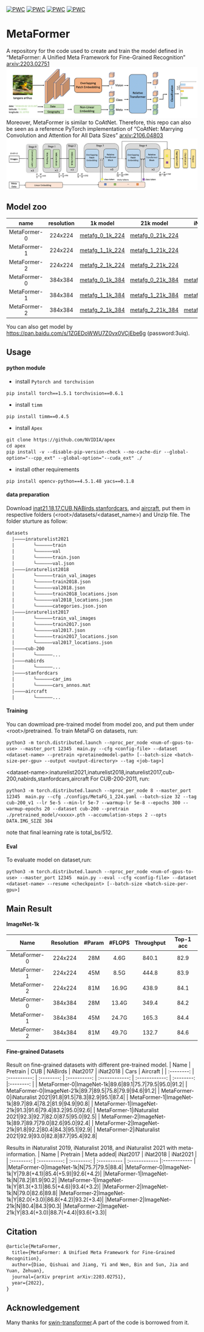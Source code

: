 [![PWC](https://img.shields.io/endpoint.svg?url=https://paperswithcode.com/badge/metaformer-a-unified-meta-framework-for-fine/fine-grained-image-classification-on-cub-200)](https://paperswithcode.com/sota/fine-grained-image-classification-on-cub-200?p=metaformer-a-unified-meta-framework-for-fine)
[![PWC](https://img.shields.io/endpoint.svg?url=https://paperswithcode.com/badge/metaformer-a-unified-meta-framework-for-fine/fine-grained-image-classification-on-nabirds)](https://paperswithcode.com/sota/fine-grained-image-classification-on-nabirds?p=metaformer-a-unified-meta-framework-for-fine)
[![PWC](https://img.shields.io/endpoint.svg?url=https://paperswithcode.com/badge/metaformer-a-unified-meta-framework-for-fine/image-classification-on-inaturalist)](https://paperswithcode.com/sota/image-classification-on-inaturalist?p=metaformer-a-unified-meta-framework-for-fine)
[![PWC](https://img.shields.io/endpoint.svg?url=https://paperswithcode.com/badge/metaformer-a-unified-meta-framework-for-fine/image-classification-on-inaturalist-2018)](https://paperswithcode.com/sota/image-classification-on-inaturalist-2018?p=metaformer-a-unified-meta-framework-for-fine)
# MetaFormer
A repository for the code used to create and train the model defined in “MetaFormer: A Unified Meta Framework for Fine-Grained Recognition” [arxiv:2203.02751](http://arxiv.org/abs/2203.02751)
![Image text](figs/overview.png)
Moreover, MetaFormer is similar to CoAtNet. Therefore, this repo can also be seen as a reference PyTorch implementation of “CoAtNet: Marrying Convolution and Attention for All Data Sizes” [arxiv:2106.04803](https://arxiv.org/abs/2106.04803)
![Image text](figs/stucture_of_metafg.png)
## Model zoo
| name       | resolution   | 1k model   |  21k model   | iNat21 model   |
| :--------: | :----------: | :--------: | :----------: | :------------: |
| MetaFormer-0   | 224x224 | [metafg_0_1k_224](https://drive.google.com/file/d/1BYbe3mrKioN-Ara6hhJiaiEgJLl_thSH/view?usp=sharing)|[metafg_0_21k_224](https://drive.google.com/file/d/1834jQ9OPHOBZDgv7jD6Qu5mNLsD9aeZv/view?usp=sharing)|-|
| MetaFormer-1   | 224x224 | [metafg_1_1k_224](https://drive.google.com/file/d/1p-nIZgnrDatqmSzzDknTFYw-yEEUD_Rz/view?usp=sharing)|[metafg_1_21k_224](https://drive.google.com/file/d/1AcybDVEY-kXFT0D79w1G7I0h4r1IxLlG/view?usp=sharing)|-|
| MetaFormer-2   | 224x224 | [metafg_2_1k_224](https://drive.google.com/file/d/1K6EEyFKbMUBpPqaEJMvo93YHTXCsgH2V/view?usp=sharing)|[metafg_2_21k_224](https://drive.google.com/file/d/1VygaD_IwYq25KwoupWfttKRZUm2_SPeK/view?usp=sharing)|-|
| MetaFormer-0   |     384x384      |  [metafg_0_1k_384](https://drive.google.com/file/d/1r62S3CJFRWV_qA5udC9MOFOJYwRf8mE2/view?usp=sharing)  |  [metafg_0_21k_384](https://drive.google.com/file/d/1wVmlPjNTA6JKHcF3ROGorEVPxKVO83Ss/view?usp=sharing)  |  [metafg_0_inat21_384](https://drive.google.com/file/d/11gCk_IuSN7krdkOUSWSM4xlf8GGknmxc/view?usp=sharing)  |
| MetaFormer-1   |     384x384      |  [metafg_1_1k_384](https://drive.google.com/file/d/12OTmZg4J6fMGvs-colOTDfmhdA5EMMvo/view?usp=sharing)  |  [metafg_1_21k_384](https://drive.google.com/file/d/13dsarbtsNrkhpG5XpCRlN5ogXDGXO3Z_/view?usp=sharing)  |  [metafg_1_inat21_384](https://drive.google.com/file/d/1ATUIrDxaQaGqx4lJ8HE2IwX_evMhblPu/view?usp=sharing)  |
| MetaFormer-2   |     384x384      |  [metafg_2_1k_384](https://drive.google.com/file/d/167oBaseORq32aFA3Ex6lpHuasvu2PMb8/view?usp=sharing)  |  [metafg_2_21k_384](https://drive.google.com/file/d/1PnpntloQaYduEokFGQ6y79G7DdyjD_u3/view?usp=sharing)  |  [metafg_2_inat21_384](https://drive.google.com/file/d/17sUNST7ivQhonBAfZEiTOLAgtaHa4F3e/view?usp=sharing)  |

You can also get model by https://pan.baidu.com/s/1ZGEDoWWU7Z0vx0VCjEbe6g (password:3uiq).
## Usage
#### python module
* install `Pytorch and torchvision`
```
pip install torch==1.5.1 torchvision==0.6.1
```
* install `timm`
```
pip install timm==0.4.5
```
* install `Apex`
```
git clone https://github.com/NVIDIA/apex
cd apex
pip install -v --disable-pip-version-check --no-cache-dir --global-option="--cpp_ext" --global-option="--cuda_ext" ./
```
* install other requirements
```
pip install opencv-python==4.5.1.48 yacs==0.1.8
```
#### data preparation
Download [inat21,18,17](https://github.com/visipedia/inat_comp),[CUB](http://www.vision.caltech.edu/visipedia/CUB-200-2011.html),[NABirds](https://dl.allaboutbirds.org/nabirds),[stanfordcars](https://ai.stanford.edu/~jkrause/cars/car_dataset.html), and [aircraft](https://www.robots.ox.ac.uk/~vgg/data/fgvc-aircraft/), put them in respective folders (\<root\>/datasets/<dataset_name>) and Unzip file. The folder sturture as follow:
```
datasets
  |————inraturelist2021
  |       └——————train
  |       └——————val
  |       └——————train.json
  |       └——————val.json
  |————inraturelist2018
  |       └——————train_val_images
  |       └——————train2018.json
  |       └——————val2018.json
  |       └——————train2018_locations.json
  |       └——————val2018_locations.json
  |       └——————categories.json.json
  |————inraturelist2017
  |       └——————train_val_images
  |       └——————train2017.json
  |       └——————val2017.json
  |       └——————train2017_locations.json
  |       └——————val2017_locations.json
  |————cub-200
  |       └——————...
  |————nabirds
  |       └——————...
  |————stanfordcars
  |       └——————car_ims
  |       └——————cars_annos.mat
  |————aircraft
  |       └——————...
```
#### Training
You can dowmload pre-trained model from model zoo, and put them under \<root\>/pretrained.
To train MetaFG on datasets, run:
```
python3 -m torch.distributed.launch --nproc_per_node <num-of-gpus-to-use> --master_port 12345  main.py --cfg <config-file> --dataset <dataset-name> --pretrain <pretainedmodel-path> [--batch-size <batch-size-per-gpu> --output <output-directory> --tag <job-tag>]
```
\<dataset-name\>:inaturelist2021,inaturelist2018,inaturelist2017,cub-200,nabirds,stanfordcars,aircraft
For CUB-200-2011, run:
```
python3 -m torch.distributed.launch --nproc_per_node 8 --master_port 12345  main.py --cfg ./configs/MetaFG_1_224.yaml --batch-size 32 --tag cub-200_v1 --lr 5e-5 --min-lr 5e-7 --warmup-lr 5e-8 --epochs 300 --warmup-epochs 20 --dataset cub-200 --pretrain ./pretrained_model/<xxxx>.pth --accumulation-steps 2 --opts DATA.IMG_SIZE 384  
```
note that final learning rate is total_bs/512.
#### Eval
To evaluate model on dataset,run:
```
python3 -m torch.distributed.launch --nproc_per_node <num-of-gpus-to-use> --master_port 12345  main.py --eval --cfg <config-file> --dataset <dataset-name> --resume <checkpoint> [--batch-size <batch-size-per-gpu>]
```
## Main Result
#### ImageNet-1k 
| Name       | Resolution   | #Param   |  #FLOPS   | Throughput   | Top-1 acc |
| :--------: | :----------: | :--------: | :----------: | :------------: | :------------: |
| MetaFormer-0   |     224x224      |  28M  |  4.6G  |  840.1  | 82.9 |
| MetaFormer-1   |     224x224      |  45M  |  8.5G  |  444.8  | 83.9 |
| MetaFormer-2   |     224x224      |  81M  |  16.9G  |  438.9  | 84.1 |
| MetaFormer-0   |     384x384      |  28M  |  13.4G  |  349.4  | 84.2 |
| MetaFormer-1   |     384x384      |  45M  |  24.7G  |  165.3  | 84.4 |
| MetaFormer-2   |     384x384      |  81M  |  49.7G  |  132.7  | 84.6 |
#### Fine-grained Datasets
Result on fine-grained datasets with different pre-trained model.
| Name       | Pretrain   | CUB | NABirds |  iNat2017   | iNat2018  | Cars | Aircraft |
| :--------: | :----------: | :--------: | :----------: | :------------: | :------------: | :--------: |:--------: |
| MetaFormer-0|ImageNet-1k|89.6|89.1|75.7|79.5|95.0|91.2|
| MetaFormer-0|ImageNet-21k|89.7|89.5|75.8|79.9|94.6|91.2|
| MetaFormer-0|iNaturalist 2021|91.8|91.5|78.3|82.9|95.1|87.4|
| MetaFormer-1|ImageNet-1k|89.7|89.4|78.2|81.9|94.9|90.8|
| MetaFormer-1|ImageNet-21k|91.3|91.6|79.4|83.2|95.0|92.6|
| MetaFormer-1|iNaturalist 2021|92.3|92.7|82.0|87.5|95.0|92.5|
| MetaFormer-2|ImageNet-1k|89.7|89.7|79.0|82.6|95.0|92.4|
| MetaFormer-2|ImageNet-21k|91.8|92.2|80.4|84.3|95.1|92.9|
| MetaFormer-2|iNaturalist 2021|92.9|93.0|82.8|87.7|95.4|92.8|


Results in iNaturalist 2019, iNaturalist 2018, and iNaturalist 2021 with meta-information.
| Name       | Pretrain   | Meta added| iNat2017   |  iNat2018   | iNat2021   |
| :--------: | :----------: | :--------: | :---------- | :------------ |:------------ |
|MetaFormer-0|ImageNet-1k|N|75.7|79.5|88.4|
|MetaFormer-0|ImageNet-1k|Y|79.8(+4.1)|85.4(+5.9)|92.6(+4.2)|
|MetaFormer-1|ImageNet-1k|N|78.2|81.9|90.2|
|MetaFormer-1|ImageNet-1k|Y|81.3(+3.1)|86.5(+4.6)|93.4(+3.2)|
|MetaFormer-2|ImageNet-1k|N|79.0|82.6|89.8|
|MetaFormer-2|ImageNet-1k|Y|82.0(+3.0)|86.8(+4.2)|93.2(+3.4)|
|MetaFormer-2|ImageNet-21k|N|80.4|84.3|90.3|
|MetaFormer-2|ImageNet-21k|Y|83.4(+3.0)|88.7(+4.4)|93.6(+3.3)|
## Citation

```
@article{MetaFormer,
  title={MetaFormer: A Unified Meta Framework for Fine-Grained Recognition},
  author={Diao, Qishuai and Jiang, Yi and Wen, Bin and Sun, Jia and Yuan, Zehuan},
  journal={arXiv preprint arXiv:2203.02751},
  year={2022},
}
```

## Acknowledgement
Many thanks for [swin-transformer](https://github.com/microsoft/Swin-Transformer).A part of the code is borrowed from it.
